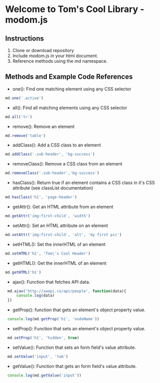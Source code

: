 # Welcome to Tom's Cool Library - modom.js

## Instructions

1. Clone or download repository
2. Include modom.js in your html document.
3. Reference methods using the md namespace.

## Methods and Example Code References

* one(): Find one matching element using any CSS selector

 ```javascript
 md.one('.active')
 ```
* all(): Find all matching elements using any CSS selector

 ```javascript
 md.all('tr')
 ```
* remove(): Remove an element

 ```javascript
 md.remove('table')
 ```

* addClass(): Add a CSS class to an element

 ```javascript
 md.addClass('.sub-header', 'bg-success')
 ```

* removeClass(): Remove a CSS class from an element

 ```javascript
 md.removeClass('.sub-header','bg-success')
 ```

* hasClass(): Return true if an element contains a CSS class in it's CSS attribute (see classList documentation)

 ```javascript
 md.hasClass('h1', 'page-header')
 ```

* getAttr(): Get an HTML attribute from an element

 ```javascript
 md.getAttr('img:first-child', 'width')
 ```

* setAttr(): Set an HTML attribute on an element

 ```javascript
 md.setAttr('img:first-child', 'alt', 'my first pic')
 ```

* setHTML(): Set the innerHTML of an element

 ```javascript
 md.setHTML('h1', 'Tom\'s Cool Header')
 ```

* getHTML(): Get the innerHTML of an element

 ```javascript
 md.getHTML('h1')
 ```

* ajax():  Function that fetches API data.

```javascript
 md.ajax('http://swapi.co/api/people', function(data){
     console.log(data)
 })
```

* getProp(): function that gets an element's object property value.

```javascript
 console.log(md.getProp('h1', 'nodeName'))
 ```

* setProp(): Function that sets an element's object property value.

```javascript
 md.setProp('h1', 'hidden', true)
```

* setValue(): Function that sets an form field's value attribute.

```javascript
 md.setValue('input', 'tom')
```

* getValue(): Function that gets an form field's value attribute.

```javascript
 console.log(md.getValue('input'))
```
